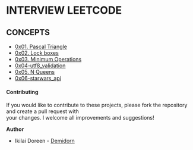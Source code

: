 # INTERVIEW LEETCODE
## CONCEPTS
- [0x01. Pascal Triangle](https://github.com/Demidorn/alx-interview/tree/main/0x00-pascal_triangle)
- [0x02. Lock boxes](https://github.com/Demidorn/alx-interview/tree/main/0x01-lockboxes)
- [0x03. Minimum Operations](https://github.com/Demidorn/alx-interview/tree/main/0x02-minimum_operations)
- [0x04-utf8_validation](https://github.com/Demidorn/alx-interview/tree/main/0x04-utf8_validation)
- [0x05. N Queens](https://github.com/Demidorn/alx-interview/tree/main/0x05-nqueens)
- [0x06-starwars_api](https://github.com/Demidorn/alx-interview/tree/main/0x06-starwars_api)

#### **Contributing** <br>
If you would like to contribute to these projects, please fork the repository and create a pull request with <br>your changes. I welcome all improvements and suggestions!

**Author**
* Ikilai Doreen - [Demidorn](https://github.com/Demidorn)